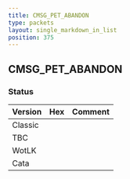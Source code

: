 ```yaml
---
title: CMSG_PET_ABANDON
type: packets
layout: single_markdown_in_list
position: 375
---
```


## CMSG_PET_ABANDON

### Status

Version | Hex | Comment
---------- | ---------- | ---------- 
Classic |  |  
TBC |  |  
WotLK |  |  
Cata |  |  
